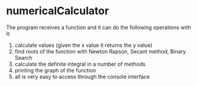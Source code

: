 # numericalCalculator
The program receives a function and it can do the following operations with it:
1. calculate values (given the x value it returns the y value)
2. find roots of the function with Newton Rapson, Secant method, Binary Search
3. calculate the definite integral in a number of methods
4. printing the graph of the function
5. all is very easy to access through the console interface
